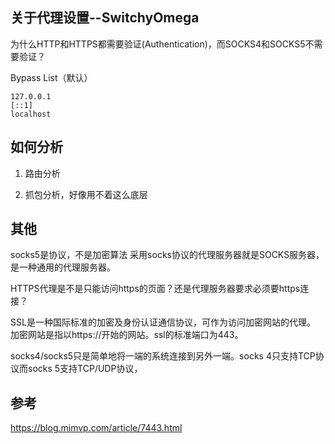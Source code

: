 



## 关于代理设置--SwitchyOmega

为什么HTTP和HTTPS都需要验证(Authentication)，而SOCKS4和SOCKS5不需要验证？


Bypass List（默认）
```
127.0.0.1
[::1]
localhost
```


## 如何分析

1. 路由分析

2. 抓包分析，好像用不着这么底层



## 其他


socks5是协议，不是加密算法
采用socks协议的代理服务器就是SOCKS服务器，是一种通用的代理服务器。



HTTPS代理是不是只能访问https的页面？还是代理服务器要求必须要https连接？

SSL是一种国际标准的加密及身份认证通信协议，可作为访问加密网站的代理。
加密网站是指以https://开始的网站。ssl的标准端口为443。



socks4/socks5只是简单地将一端的系统连接到另外一端。socks 4只支持TCP协议而socks 5支持TCP/UDP协议，


## 参考

https://blog.mimvp.com/article/7443.html

